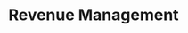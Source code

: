 ---
layout: sub-service
order: 3
title: "Revenue Management"
parent: "Corporate Finance and Revenue Management"
description: "SLKone's Revenue Management services focus on maximizing your organization's revenue potential through strategic pricing, sales optimization, and market expansion strategies."
intro: "Maximize your organization's revenue potential with SLKone's strategic pricing, sales optimization, and market expansion services."
approach: "We employ a comprehensive approach to revenue management, combining advanced analytics with strategic insights to identify and capitalize on revenue opportunities. Our tailored strategies ensure sustainable revenue growth and enhanced market competitiveness."
focus_areas:
  - title: "Pricing Strategy Development"
    content: "Develop effective pricing strategies that maximize your revenue while remaining competitive in the market."
  - title: "Sales Optimization"
    content: "Enhance your sales processes and team performance to increase revenue generation."
  - title: "Market Expansion Strategies"
    content: "Identify and penetrate new markets to broaden your revenue base and drive growth."
  - title: "Customer Segmentation and Targeting"
    content: "Segment your customer base and target the most profitable segments with tailored offerings."
  - title: "Revenue Forecasting and Analysis"
    content: "Implement robust forecasting models to predict revenue trends and inform strategic planning."
why_choose:
  - "Strategic revenue growth focus"
  - "Advanced analytic capabilities"
  - "Customized revenue management solutions"
  - "Proven ability to increase sales and profitability"
cta: "Contact us to discover how our Revenue Management services can maximize your revenue potential and drive business growth."
icon: "fa-money-bill-transfer"
color: "mustard"
image: "/assets/images/backgrounds/revenue-management.webp"
permalink: /services/corporate-finance-and-revenue-management/revenue-management
---